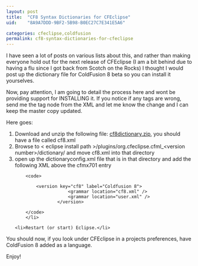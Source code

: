 ```yaml
---
layout: post
title:  "CF8 Syntax Dictionaries for CFEclipse"
uid:	"8A9A7DDD-9BF2-5B98-B0EC27C7E341E5A6"

categories: cfeclipse,coldfusion
permalink: cf8-syntax-dictionaries-for-cfeclipse
---
```

I have seen a lot of posts on various lists about this, and rather than making everyone hold out for the next release of CFEclipse (I am a bit behind due to having a flu since I got back from Scotch on the Rocks) I thought I would post up the dictionary file for ColdFusion 8 beta so you can install it yourselves.

Now, pay attention, I am going to detail the process here and wont be providing support for INSTALLING it. If you notice if any tags are wrong, send me the tag node from the XML and let me know the change and I can keep the master copy updated.

Here goes:

<ol>
	<li>Download and unzip the following file: <a href="http://www.cfeclipse.org/download/cf8dictionary.zip">cf8dictionary.zip</a>, you should have a file called cf8.xml</li>
	<li>Browse to &lt; eclipse install path &gt;/plugins/org.cfeclipse.cfml_&lt;version number&gt;/dictionary/ and move cf8.xml into that directory  </li>
	<li>open up the dictionaryconfig.xml file that is in that directory and add the following XML above the cfmx701 entry
		
		<code>
			
			<version key="cf8" label="Coldfusion 8">
						<grammar location="cf8.xml" />
						<grammar location="user.xml" />
					</version>	
			
		</code>
		</li>
	
	<li>Restart (or start) Eclipse.</li>
</ol>

You should now, if you look under CFEclipse in a projects preferences, have ColdFusion 8 added as a language.

Enjoy!